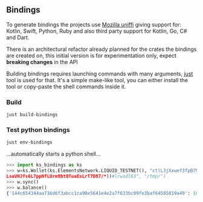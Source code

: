 
## Bindings

To generate bindings the projects use [Mozilla uniffi](https://mozilla.github.io/uniffi-rs/) giving support for: Kotlin, Swift, Python, Ruby and also third party support for Kotlin, Go, C# and Dart.

There is an architectural refactor already planned for the crates the bindings are created on, this initial version is for experimentation only, 
expect **breaking changes** in the API

Building bindings requires launching commands with many arguments, [just](https://github.com/casey/just) tool is used for that.
It's a simple make-like tool, you can either install the tool or copy-paste the shell commands inside it.


### Build

```shell
just build-bindings
```

### Test python bindings

```sh
just env-bindings
```

...automatically starts a python shell...

```python
>>> import ks_bindings as ks
>>> w=ks.Wollet(ks.ElementsNetwork.LIQUID_TESTNET(), "ct(L3jXxwef3fpB7hcrFozcWgHeJCPSAFiZ1Ji2YJMPxceaGvy3PC1q,elwpkh(tpubD6NzVbkrYhZ4Was8nwnZi7eiWUNJq2LFpPSCMQLioUfUtT1e72GkRbmVeRAZc26j5MRUz2hR
LsaVHJfs6L7ppNfLUrm9btQTuaEsLrT7D87/*))#lrwadl63", "/tmp/")
>>> w.sync()
>>> w.balance()
{'144c654344aa716d6f3abcc1ca90e5641e4e2a7f633bc09fe3baf64585819a49': 100000}
```
